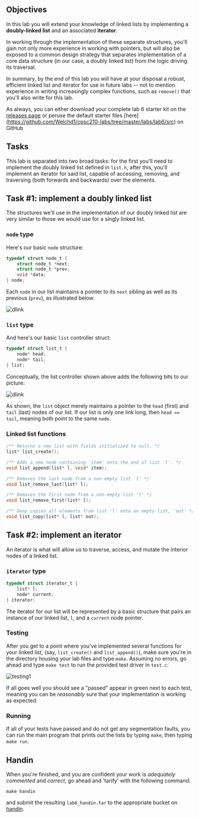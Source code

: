 ## Objectives

In this lab you will extend your knowledge of linked lists by implementing a 
**doubly-linked list** and an associated **iterator**.

In working through the implementation of these separate structures, you'll gain
not only more experience in working with pointers, but will also be exposed to a common
design strategy that separates implementation of a core data structure 
(in our case, a doubly linked list) from the logic driving its traversal. 

In summary, by the end of this lab you will have at your disposal a robust, efficient 
linked list and iterator for use in future labs -- not to mention 
experience in writing increasingly complex functions, such as `remove()` that you'll 
also write for this lab.

As always, you can either download your complete lab 6 starter kit on the 
[releases page]() or peruse the default starter files [here]
(https://github.com/Welchd1/cpsc210-labs/tree/master/labs/lab6/src) on GitHub

## Tasks 

This lab is separated into two broad tasks: for the first you'll need to implement 
the doubly linked list defined in `list.h`, after this, you'll implement an iterator for 
said list, capable of accessing, removing, and traversing (both forwards and
backwards) over the elements.

## Task #1: implement a doubly linked list

The structures we'll use in the implementation of our doubly linked list are 
very similar to those we would use for a singly linked list.

### `node` type
Here's our basic `node` structure:

```c
typedef struct node_t {
	struct node_t *next;
	struct node_t *prev;
	void *data;
} node;
```

Each `node` in our list maintains a pointer to its `next` sibling as well as its
previous (`prev`), as illustrated below:

![dlink](https://github.com/Welchd1/cpsc210-labs/blob/master/labs/lab6/figures/dlink_diag1.png)

### `list` type

And here's our basic `list` controller struct:
```c
typedef struct list_t {
    node* head;
    node* tail;
} list;
```

Conceptually, the list controller shown above adds the following bits to our picture:

![dlink](https://github.com/Welchd1/cpsc210-labs/blob/master/labs/lab6/figures/dlink_diag2.png)

As shown, the `list` object merely maintains a pointer to the `head` (first) and `tail` 
(last) nodes of our list. If our list is only one link long, then `head == tail`, meaning 
both point to the same `node`.

### Linked list functions

```c
/** Returns a new list with fields initialized to null. */
list* list_create();

/** Adds a new node containing 'item' onto the end of list 'l'. */
void list_append(list* l, void* item);

/** Removes the last node from a non-empty list 'l' */
void list_remove_last(list* l);

/** Removes the first node from a non-empty list 'l' */
void list_remove_first(list* l);

/** Deep copies all elements from list 'l' onto an empty list, 'out' */
void list_copy(list* l, list* out);
```
## Task #2: implement an iterator

An iterator is what will allow us to traverse, access, and mutate the interior nodes of 
a linked list. 

### `iterator` type

```c
typedef struct iterator_t {
    list* l;
    node* current;
} iterator;
```

The iterator for our list will be represented by a basic structure that pairs an instance
of our linked list, `l`, and a `current` node pointer.

### Testing

After you get to a point where you've implemented several functions for your linked list,
(say, `list_create()` and `list_append()`), make sure you're in the directory housing
your lab files and type `make`. Assuming no errors, go ahead and type `make test` to run 
the provided test driver in `test.c`:

![testing1](https://github.com/Welchd1/cpsc210-labs/blob/master/labs/lab6/figures/test_output.png)

If all goes well you should see a "passed" appear in green next to each test,
meaning you can be *reasonably* sure that your implementation is working as expected.

### Running

If all of your tests have passed and do not get any segmentation faults,
you can run the main program that prints out the lists by typing `make`,
then typing `make run`.

## Handin

When you're finished, and you are confident your work is *adequately commented* and 
*correct*, go ahead and 'tarify' with the following command:
```
make handin
```
and submit the resulting `lab6_handin.tar` to the appropriate bucket on 
[handin](https://handin.cs.clemson.edu/courses/).
